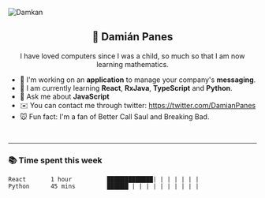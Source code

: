 ![Damkan](https://i.postimg.cc/g2V51hVL/kgkgkgkgkgkgkgk.png)
<h2 align="center">🌿 Damián Panes </h2>
<p align="center">I have loved computers since I was a child, so much so that I am now learning mathematics.</p>

- 📠 I'm working on an **application** to manage your company's **messaging**.
- 🍭 I am currently learning **React**, **RxJava**, **TypeScript** and **Python**.
- 📖 Ask me about **JavaScript**
- ✉️ You can contact me through twitter: https://twitter.com/DamianPanes
- 🐭 Fun fact: I'm a fan of Better Call Saul and Breaking Bad.

<br>
<hr>
<h3>📚 Time spent this week</h3>

```text
React       1 hour          █████████████| | | | | | |
Python      45 mins         ██████ | | | | | | | | | |
```
